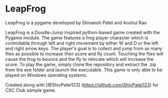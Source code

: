 # LeapFrog


LeapFrog is a pygame developed by Shivansh Patel and Anshul Rao

LeapFrog is a Doodle-Jump inspired python-based game created with the Pygame module. The game features a frog player character which is controllable through left and right movement by either W and D or the left and right arrow keys. The player's goal is to collect and jump from as many flies as possible to increase their score and fly count. Touching the flies will cause the frog to bounce and the fly to relocate which will increase the score. To play the game, simply clone the repository and extract the .zip from the exe folder and launch the executable. This game is only able to be played on Windows operating systems.

Created along with [@ShivPatel123] (https://github.com/ShivPatel123) for CSC Club sample game.
